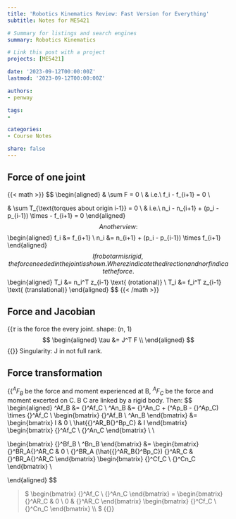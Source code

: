 ```yaml
---
title: 'Robotics Kinematics Review: Fast Version for Everything'
subtitle: Notes for ME5421

# Summary for listings and search engines
summary: Robotics Kinematics

# Link this post with a project
projects: [ME5421]

date: '2023-09-12T00:00:00Z'
lastmod: '2023-09-12T00:00:00Z'

authors:
- penway

tags:
- 

categories:
- Course Notes

share: false
---
```


## Force of one joint
{{< math >}}
$$
\begin{aligned}
& \sum F = 0 \\
& i.e.\ f_i - f_{i+1} = 0 \\

& \sum T_{\text{torques about origin i-1}} = 0 \\
& i.e.\ n_i - n_{i+1} + (p_i - p_{i-1}) \times - f_{i+1} = 0
\end{aligned}
$$
Another view:
$$
\begin{aligned}
f_i &= f_{i+1} \\
n_i &= n_{i+1} + (p_i - p_{i-1}) \times f_{i+1}
\end{aligned}
$$
If robot arm is rigid, the force needed in the joint is shown. Where z indicate the direction and n or f indicate the force.
$$
\begin{aligned}
T_i &= n_i^T z_{i-1} \text{ (rotational)} \\
T_i &= f_i^T z_{i-1} \text{ (translational)}
\end{aligned}
$$
{{< /math >}}

## Force and Jacobian
{{<math>}}
$\tau$ is the force the every joint. shape: (n, 1)
$$
\begin{aligned}
\tau &= J^T F \\
\end{aligned}
$$
{{</math>}}
Singularity: J in not full rank.

## Force transformation
{{<math>}}
Let $^AF_B$ be the force and moment experienced at B, $^AF_C$ be the force and moment excerted on C. B C are linked by a rigid body. Then:
$$
\begin{aligned}
^Af_B &= {}^Af_C \\
^An_B &= {}^An_C + (^Ap_B - {}^Ap_C) \times {}^Af_C \\
\begin{bmatrix} {}^Af_B \\ ^An_B \end{bmatrix} &= 
\begin{bmatrix} 
I & 0 \\
\hat{{}^AR_B{}^Bp_C} & I
\end{bmatrix}
\begin{bmatrix} {}^Af_C \\ {}^An_C \end{bmatrix} \\ \\

\begin{bmatrix} {}^Bf_B \\ ^Bn_B \end{bmatrix} &=
\begin{bmatrix}
{}^BR_A{}^AR_C & 0 \\
{}^BR_A (\hat{{}^AR_B{}^Bp_C}) {}^AR_C & {}^BR_A{}^AR_C
\end{bmatrix}
\begin{bmatrix} {}^Cf_C \\ {}^Cn_C \end{bmatrix} \\

\end{aligned}
$$

> $
\begin{bmatrix} {}^Af_C \\ {}^An_C \end{bmatrix} =
\begin{bmatrix}
{}^AR_C & 0 \\
0 & {}^AR_C
\end{bmatrix}
\begin{bmatrix} {}^Cf_C \\ {}^Cn_C \end{bmatrix} \\\\
$
{{</math>}}
